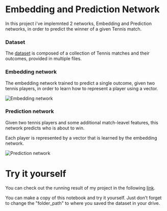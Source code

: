 # Embedding and Prediction Network

In this project i've implemnted 2 networks, Embedding and Prediction networks, in order to predict the winner of a given Tennis match.

### Dataset

The [dataset](https://drive.google.com/open?id=1ie6WSl8qkknpSGAFt32Gj7Tf0JAhTLu0) is composed of a collection of Tennis matches and their outcomes, provided in multiple files. 

### Embedding network

The embedding network trained to predict a single outcome, given two tennis players, in order to learn how to represent a player using a vector.

![Embedding network](https://imgur.com/RcVtemW.png)

### Prediction network

Given two tennis players and some additional match-leavel features, this network predicts who is about to win. 

Each player is represented by a vector that is learned by the embedding network.

![Prediction network](https://i.imgur.com/9cHIVlE.png)


# Try it yourself

You can check out the running result of my project in the following [link](https://colab.research.google.com/drive/15Tld8huhfADCi9MzQywrXgm7d5OlVKd4).

You can make a copy of this notebook and try it yourself. Just don't forget to change the "folder_path" to where you saved the dataset in your drive.
